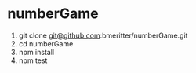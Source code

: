 # numberGame

1. git clone git@github.com:bmeritter/numberGame.git
2. cd numberGame
3. npm install
4. npm test
